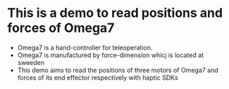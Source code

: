 # This is a demo to read positions and forces of Omega7 #


- Omega7 is a hand-controller for teleoperation.
- Omega7 is manufactured by force-dimension whicj is located at sweeden
- This demo aims to read the positions of three motors of Omega7 and forces of its end effector respectively with haptic SDKs 
